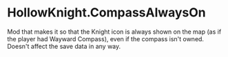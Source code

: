 # HollowKnight.CompassAlwaysOn

Mod that makes it so that the Knight icon is always shown on the map (as if the player had Wayward Compass), even if the compass isn't owned. Doesn't affect the save data in any way.
